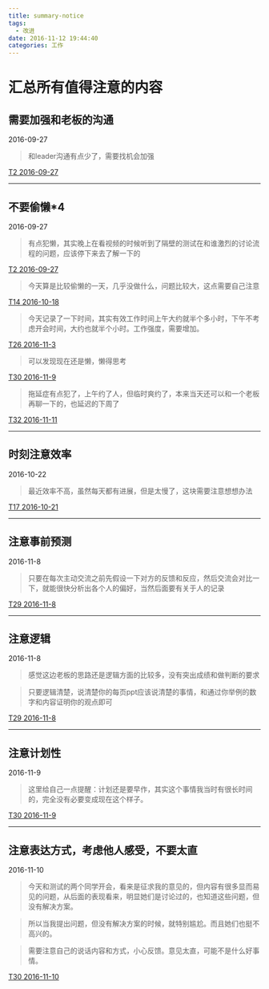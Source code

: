 ```yaml
---
title: summary-notice
tags:
  - 改进
date: 2016-11-12 19:44:40
categories: 工作
---
```

# 汇总所有值得注意的内容

## 需要加强和老板的沟通
2016-09-27

> 和leader沟通有点少了，需要找机会加强

[T2 2016-09-27](/2016/09/27/t002-diary/)

----------

## 不要偷懒*4
2016-09-27

> 有点犯懒，其实晚上在看视频的时候听到了隔壁的测试在和谁激烈的讨论流程的问题，应该停下来去了解一下的

[T2 2016-09-27](/2016/09/27/t002-diary/)

> 今天算是比较偷懒的一天，几乎没做什么，问题比较大，这点需要自己注意

[T14 2016-10-18](/2016/10/18/t014-diary/)

> 今天记录了一下时间，其实有效工作时间上午大约就半个多小时，下午不考虑开会时间，大约也就半个小时。工作强度，需要增加。

[T26 2016-11-3](/2016/11/03/t026-diary/)

>可以发现现在还是懒，懒得思考

[T30 2016-11-9](/2016/11/09/t030-diary/)

>拖延症有点犯了，上午约了人，但临时爽约了，本来当天还可以和一个老板再聊一下的，也延迟的下周了

[T32 2016-11-11](/2016/11/12/t032-diary/)

---

## 时刻注意效率
2016-10-22
> 最近效率不高，虽然每天都有进展，但是太慢了，这块需要注意想想办法

[T17 2016-10-21](/2016/10/22/t017-diary/)

----------

## 注意事前预测
2016-11-8
> 只要在每次主动交流之前先假设一下对方的反馈和反应，然后交流会对比一下，就能很快分析出各个人的偏好，当然后面要有关于人的记录

[T29 2016-11-8](/2016/11/09/t029-diary/)

----------

## 注意逻辑
2016-11-8
> 感觉这边老板的思路还是逻辑方面的比较多，没有突出成绩和做判断的要求

> 只要逻辑清楚，说清楚你的每页ppt应该说清楚的事情，和通过你举例的数字和内容证明你的观点即可

[T29 2016-11-8](/2016/11/09/t029-diary/)

----------

## 注意计划性
2016-11-9
> 这里给自己一点提醒：计划还是要早作，其实这个事情我当时有很长时间的，完全没有必要变成现在这个样子。

[T30 2016-11-9](/2016/11/09/t030-diary/)

----------

## 注意表达方式，考虑他人感受，不要太直
2016-11-10
> 今天和测试的两个同学开会，看来是征求我的意见的，但内容有很多显而易见的问题，从后面的表现看来，明显她们是讨论过的，也知道这些问题，但没有解决方案。

>所以当我提出问题，但没有解决方案的时候，就特别尴尬。而且她们也挺不高兴的。

>需要注意自己的说话内容和方式，小心反馈。意见太直，可能不是什么好事情。

[T30 2016-11-10](/2016/11/12/t031-diary/)


